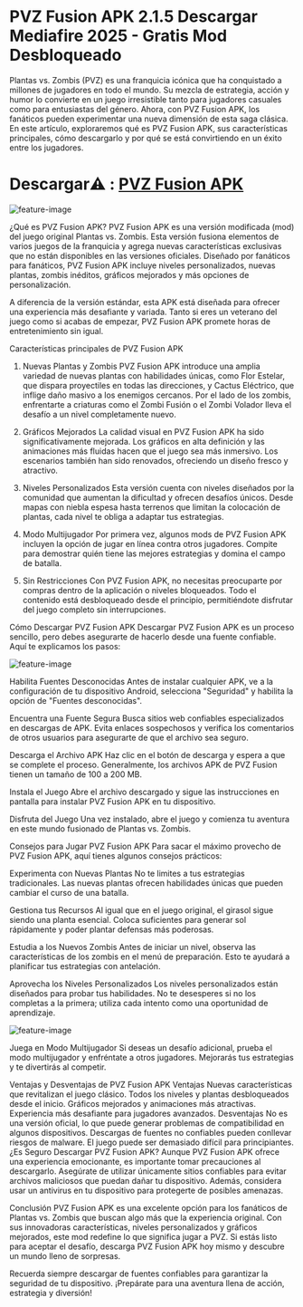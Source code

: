 # PVZ Fusion APK 2.1.5 Descargar Mediafire 2025 - Gratis Mod Desbloqueado

Plantas vs. Zombis (PVZ) es una franquicia icónica que ha conquistado a millones de jugadores en todo el mundo. Su mezcla de estrategia, acción y humor lo convierte en un juego irresistible tanto para jugadores casuales como para entusiastas del género. Ahora, con PVZ Fusion APK, los fanáticos pueden experimentar una nueva dimensión de esta saga clásica. En este artículo, exploraremos qué es PVZ Fusion APK, sus características principales, cómo descargarlo y por qué se está convirtiendo en un éxito entre los jugadores.

# Descargar⚠️ : [PVZ Fusion APK](https://modilimitado.io/pvz-fusion-apk)

![feature-image](https://image.winudf.com/v2/user/admin/YWRtaW5fbWF4cmVzZGVmYXVsdCAoMikuanBnXzE3MjY3MzYxMjM5Mzc/screen-5.jpg?fakeurl=1&type=.jpg)

¿Qué es PVZ Fusion APK?
PVZ Fusion APK es una versión modificada (mod) del juego original Plantas vs. Zombis. Esta versión fusiona elementos de varios juegos de la franquicia y agrega nuevas características exclusivas que no están disponibles en las versiones oficiales. Diseñado por fanáticos para fanáticos, PVZ Fusion APK incluye niveles personalizados, nuevas plantas, zombis inéditos, gráficos mejorados y más opciones de personalización.

A diferencia de la versión estándar, esta APK está diseñada para ofrecer una experiencia más desafiante y variada. Tanto si eres un veterano del juego como si acabas de empezar, PVZ Fusion APK promete horas de entretenimiento sin igual.

Características principales de PVZ Fusion APK
1. Nuevas Plantas y Zombis
PVZ Fusion APK introduce una amplia variedad de nuevas plantas con habilidades únicas, como Flor Estelar, que dispara proyectiles en todas las direcciones, y Cactus Eléctrico, que inflige daño masivo a los enemigos cercanos. Por el lado de los zombis, enfrentarte a criaturas como el Zombi Fusión o el Zombi Volador lleva el desafío a un nivel completamente nuevo.

2. Gráficos Mejorados
La calidad visual en PVZ Fusion APK ha sido significativamente mejorada. Los gráficos en alta definición y las animaciones más fluidas hacen que el juego sea más inmersivo. Los escenarios también han sido renovados, ofreciendo un diseño fresco y atractivo.

3. Niveles Personalizados
Esta versión cuenta con niveles diseñados por la comunidad que aumentan la dificultad y ofrecen desafíos únicos. Desde mapas con niebla espesa hasta terrenos que limitan la colocación de plantas, cada nivel te obliga a adaptar tus estrategias.

4. Modo Multijugador
Por primera vez, algunos mods de PVZ Fusion APK incluyen la opción de jugar en línea contra otros jugadores. Compite para demostrar quién tiene las mejores estrategias y domina el campo de batalla.

5. Sin Restricciones
Con PVZ Fusion APK, no necesitas preocuparte por compras dentro de la aplicación o niveles bloqueados. Todo el contenido está desbloqueado desde el principio, permitiéndote disfrutar del juego completo sin interrupciones.

Cómo Descargar PVZ Fusion APK
Descargar PVZ Fusion APK es un proceso sencillo, pero debes asegurarte de hacerlo desde una fuente confiable. Aquí te explicamos los pasos:

![feature-image](https://9mod.com/wp-content/uploads/2024/10/plants-vs-zombies-fusion-edition-3.jpg)

Habilita Fuentes Desconocidas
Antes de instalar cualquier APK, ve a la configuración de tu dispositivo Android, selecciona "Seguridad" y habilita la opción de "Fuentes desconocidas".

Encuentra una Fuente Segura
Busca sitios web confiables especializados en descargas de APK. Evita enlaces sospechosos y verifica los comentarios de otros usuarios para asegurarte de que el archivo sea seguro.

Descarga el Archivo APK
Haz clic en el botón de descarga y espera a que se complete el proceso. Generalmente, los archivos APK de PVZ Fusion tienen un tamaño de 100 a 200 MB.

Instala el Juego
Abre el archivo descargado y sigue las instrucciones en pantalla para instalar PVZ Fusion APK en tu dispositivo.

Disfruta del Juego
Una vez instalado, abre el juego y comienza tu aventura en este mundo fusionado de Plantas vs. Zombis.

Consejos para Jugar PVZ Fusion APK
Para sacar el máximo provecho de PVZ Fusion APK, aquí tienes algunos consejos prácticos:

Experimenta con Nuevas Plantas
No te limites a tus estrategias tradicionales. Las nuevas plantas ofrecen habilidades únicas que pueden cambiar el curso de una batalla.

Gestiona tus Recursos
Al igual que en el juego original, el girasol sigue siendo una planta esencial. Coloca suficientes para generar sol rápidamente y poder plantar defensas más poderosas.

Estudia a los Nuevos Zombis
Antes de iniciar un nivel, observa las características de los zombis en el menú de preparación. Esto te ayudará a planificar tus estrategias con antelación.

Aprovecha los Niveles Personalizados
Los niveles personalizados están diseñados para probar tus habilidades. No te desesperes si no los completas a la primera; utiliza cada intento como una oportunidad de aprendizaje.

![feature-image](https://pasundanekspres.id/storage/uploads/conten/1730621926.jpg)

Juega en Modo Multijugador
Si deseas un desafío adicional, prueba el modo multijugador y enfréntate a otros jugadores. Mejorarás tus estrategias y te divertirás al competir.

Ventajas y Desventajas de PVZ Fusion APK
Ventajas
Nuevas características que revitalizan el juego clásico.
Todos los niveles y plantas desbloqueados desde el inicio.
Gráficos mejorados y animaciones más atractivas.
Experiencia más desafiante para jugadores avanzados.
Desventajas
No es una versión oficial, lo que puede generar problemas de compatibilidad en algunos dispositivos.
Descargas de fuentes no confiables pueden conllevar riesgos de malware.
El juego puede ser demasiado difícil para principiantes.
¿Es Seguro Descargar PVZ Fusion APK?
Aunque PVZ Fusion APK ofrece una experiencia emocionante, es importante tomar precauciones al descargarlo. Asegúrate de utilizar únicamente sitios confiables para evitar archivos maliciosos que puedan dañar tu dispositivo. Además, considera usar un antivirus en tu dispositivo para protegerte de posibles amenazas.

Conclusión
PVZ Fusion APK es una excelente opción para los fanáticos de Plantas vs. Zombis que buscan algo más que la experiencia original. Con sus innovadoras características, niveles personalizados y gráficos mejorados, este mod redefine lo que significa jugar a PVZ. Si estás listo para aceptar el desafío, descarga PVZ Fusion APK hoy mismo y descubre un mundo lleno de sorpresas.

Recuerda siempre descargar de fuentes confiables para garantizar la seguridad de tu dispositivo. ¡Prepárate para una aventura llena de acción, estrategia y diversión!
